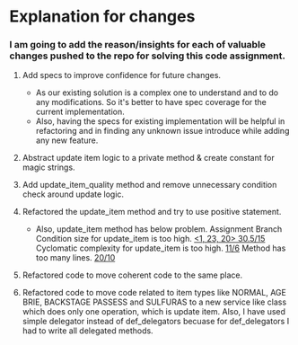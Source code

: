 # Explanation for changes

### I am going to add the reason/insights for each of valuable changes pushed to the repo for solving this code assignment.

1.  Add specs to improve confidence for future changes.
    - As our existing solution is a complex one to understand and to do any modifications. So it's better to have spec coverage for the current implementation.
    - Also, having the specs for existing implementation will be helpful in refactoring and in finding any unknown issue introduce while adding any new feature.
2.  Abstract update item logic to a private method & create constant for magic strings.

3.  Add update_item_quality method and remove unnecessary condition check around update logic.

4.  Refactored the update_item method and try to use positive statement.

    - Also, update_item method has below problem.
      Assignment Branch Condition size for update_item is too high. [<1, 23, 20> 30.5/15](convention:Metrics/AbcSize) Cyclomatic complexity for update_item is too high. [11/6](convention:Metrics/CyclomaticComplexity) Method has too many lines. [20/10](convention:Metrics/MethodLength)

5.  Refactored code to move coherent code to the same place.

6.  Refactored code to move code related to item types like NORMAL, AGE BRIE, BACKSTAGE PASSESS and SULFURAS to a new service like class which does only one operation, which is update item. Also, I have used simple delegator instead of def_delegators becuase for def_delegators I had to write all delegated methods.
